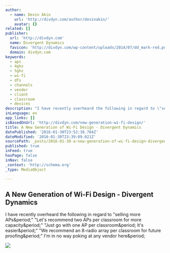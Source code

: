 ```yaml
---
author:
  - name: Devin Akin
    url: 'http://divdyn.com/author/devinakin/'
    avatar: {}
related: []
publisher:
  url: 'http://divdyn.com'
  name: Divergent Dynamics
  favicon: 'http://divdyn.com/wp-content/uploads/2014/07/dd_mark-red.png'
  domain: divdyn.com
keywords:
  - aps
  - 4ghz
  - 5ghz
  - wi-fi
  - dfs
  - channels
  - vendor
  - client
  - classroom
  - devices
description: "I have recently overheard the following in regard to \"selling more APs.\" \"Let's recommend two APs per classroom for more capacity.\" \"Just go with one AP per classroom. It's easier.\" \"We recommend an 8-radio array per classroom for future proofing.\" I'm in no way poking at any vendor here."
inLanguage: en
app_links: []
isBasedOnUrl: 'http://divdyn.com/new-generation-wi-fi-design/'
title: A New Generation of Wi-Fi Design - Divergent Dynamics
datePublished: '2016-01-30T23:52:38.764Z'
dateModified: '2016-01-30T23:39:09.021Z'
sourcePath: _posts/2016-01-30-a-new-generation-of-wi-fi-design-divergent-dynamics.md
published: true
inFeed: true
hasPage: false
inNav: false
_context: 'http://schema.org'
_type: MediaObject

---
```

<article style=""><h1>A New Generation of Wi-Fi Design - Divergent Dynamics</h1><p>I have recently overheard the following in regard to "selling more APs&amp;period;" "Let's recommend two APs per classroom for more capacity&amp;period;" "Just go with one AP per classroom&amp;period; It's easier&amp;period;" "We recommend an 8-radio array per classroom for future proofing&amp;period;" I'm in no way poking at any vendor here&amp;period;</p><img src="http://divdyn.com/wp-content/uploads/2015/02/5GHZ_ONLY-300x225.jpg" /></article>